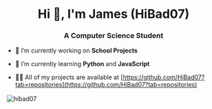 <h1 align="center">Hi 👋, I'm James (HiBad07)</h1>
<h3 align="center">A Computer Science Student</h3>

- 🔭 I’m currently working on **School Projects**
- 🌱 I’m currently learning **Python** and **JavaScript**

- 👨‍💻 All of my projects are available at [https://github.com/HiBad07?tab=repositories](https://github.com/HiBad07?tab=repositories)

<p>&nbsp;<img align="center" src="https://github-readme-stats.vercel.app/api?username=hibad07&show_icons=true&theme=tokyonight&locale=en" alt="hibad07" /></p>

